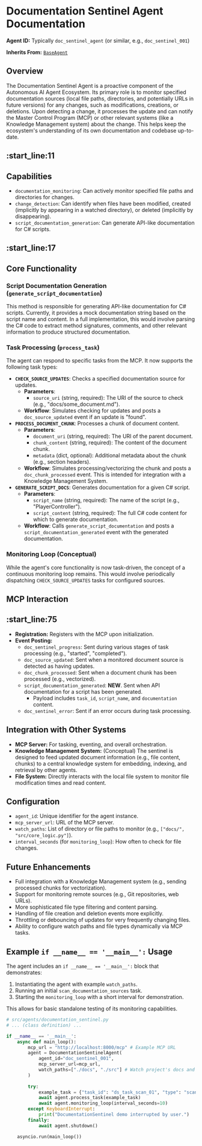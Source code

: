 # Documentation Sentinel Agent Documentation

**Agent ID:** Typically `doc_sentinel_agent` (or similar, e.g., `doc_sentinel_001`)

**Inherits From:** [`BaseAgent`](../../src/agents/base_agent.py)

## Overview

The Documentation Sentinel Agent is a proactive component of the Autonomous AI Agent Ecosystem. Its primary role is to monitor specified documentation sources (local file paths, directories, and potentially URLs in future versions) for any changes, such as modifications, creations, or deletions. Upon detecting a change, it processes the update and can notify the Master Control Program (MCP) or other relevant systems (like a Knowledge Management system) about the change. This helps keep the ecosystem's understanding of its own documentation and codebase up-to-date.

:start_line:11
-------
## Capabilities
 
*   `documentation_monitoring`: Can actively monitor specified file paths and directories for changes.
*   `change_detection`: Can identify when files have been modified, created (implicitly by appearing in a watched directory), or deleted (implicitly by disappearing).
*   `script_documentation_generation`: Can generate API-like documentation for C# scripts.

:start_line:17
-------
## Core Functionality

### Script Documentation Generation (`generate_script_documentation`)

This method is responsible for generating API-like documentation for C# scripts. Currently, it provides a mock documentation string based on the script name and content. In a full implementation, this would involve parsing the C# code to extract method signatures, comments, and other relevant information to produce structured documentation.

### Task Processing (`process_task`)

The agent can respond to specific tasks from the MCP. It now supports the following task types:

*   **`CHECK_SOURCE_UPDATES`**: Checks a specified documentation source for updates.
    *   **Parameters**:
        *   `source_uri` (string, required): The URI of the source to check (e.g., "docs/some_document.md").
    *   **Workflow**: Simulates checking for updates and posts a `doc_source_updated` event if an update is "found".
*   **`PROCESS_DOCUMENT_CHUNK`**: Processes a chunk of document content.
    *   **Parameters**:
        *   `document_uri` (string, required): The URI of the parent document.
        *   `chunk_content` (string, required): The content of the document chunk.
        *   `metadata` (dict, optional): Additional metadata about the chunk (e.g., section headers).
    *   **Workflow**: Simulates processing/vectorizing the chunk and posts a `doc_chunk_processed` event. This is intended for integration with a Knowledge Management System.
*   **`GENERATE_SCRIPT_DOCS`**: Generates documentation for a given C# script.
    *   **Parameters**:
        *   `script_name` (string, required): The name of the script (e.g., "PlayerController").
        *   `script_content` (string, required): The full C# code content for which to generate documentation.
    *   **Workflow**: Calls `generate_script_documentation` and posts a `script_documentation_generated` event with the generated documentation.

### Monitoring Loop (Conceptual)

While the agent's core functionality is now task-driven, the concept of a continuous monitoring loop remains. This would involve periodically dispatching `CHECK_SOURCE_UPDATES` tasks for configured sources.

## MCP Interaction

:start_line:75
-------
*   **Registration:** Registers with the MCP upon initialization.
*   **Event Posting:**
    *   `doc_sentinel_progress`: Sent during various stages of task processing (e.g., "started", "completed").
    *   `doc_source_updated`: Sent when a monitored document source is detected as having updates.
    *   `doc_chunk_processed`: Sent when a document chunk has been processed (e.g., vectorized).
    *   `script_documentation_generated`: **NEW**. Sent when API documentation for a script has been generated.
        *   Payload includes `task_id`, `script_name`, and `documentation` content.
    *   `doc_sentinel_error`: Sent if an error occurs during task processing.

## Integration with Other Systems

*   **MCP Server:** For tasking, eventing, and overall orchestration.
*   **Knowledge Management System:** (Conceptual) The sentinel is designed to feed updated document information (e.g., file content, chunks) to a central knowledge system for embedding, indexing, and retrieval by other agents.
*   **File System:** Directly interacts with the local file system to monitor file modification times and read content.

## Configuration

*   `agent_id`: Unique identifier for the agent instance.
*   `mcp_server_url`: URL of the MCP server.
*   `watch_paths`: List of directory or file paths to monitor (e.g., `["docs/", "src/core_logic.py"]`).
*   `interval_seconds` (for `monitoring_loop`): How often to check for file changes.

## Future Enhancements

*   Full integration with a Knowledge Management system (e.g., sending processed chunks for vectorization).
*   Support for monitoring remote sources (e.g., Git repositories, web URLs).
*   More sophisticated file type filtering and content parsing.
*   Handling of file creation and deletion events more explicitly.
*   Throttling or debouncing of updates for very frequently changing files.
*   Ability to configure watch paths and file types dynamically via MCP tasks.

## Example `if __name__ == '__main__':` Usage

The agent includes an `if __name__ == '__main__':` block that demonstrates:
1.  Instantiating the agent with example `watch_paths`.
2.  Running an initial `scan_documentation_sources` task.
3.  Starting the `monitoring_loop` with a short interval for demonstration.

This allows for basic standalone testing of its monitoring capabilities.
```python
# src/agents/documentation_sentinel.py
# ... (class definition) ...

if __name__ == '__main__':
    async def main_loop():
        mcp_url = "http://localhost:8000/mcp" # Example MCP URL
        agent = DocumentationSentinelAgent(
            agent_id="doc_sentinel_001", 
            mcp_server_url=mcp_url,
            watch_paths=["./docs", "./src"] # Watch project's docs and src for demo
        )
        
        try:
            example_task = {"task_id": "ds_task_scan_01", "type": "scan_documentation_sources"}
            await agent.process_task(example_task)
            await agent.monitoring_loop(interval_seconds=10)
        except KeyboardInterrupt:
            print("DocumentationSentinel demo interrupted by user.")
        finally:
            await agent.shutdown()

    asyncio.run(main_loop())